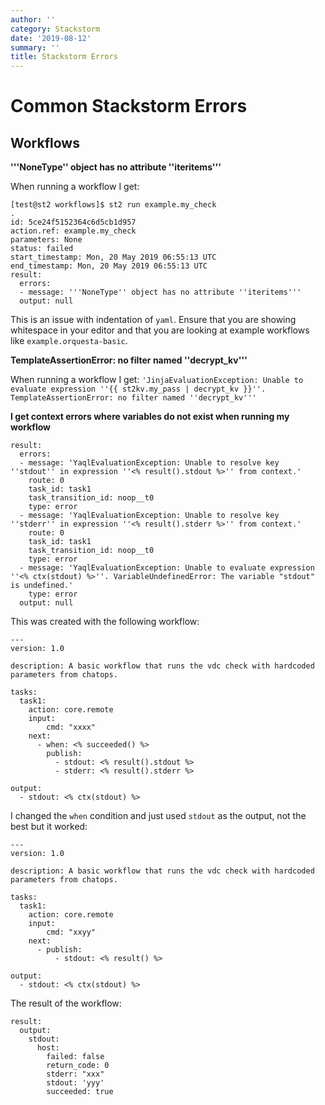 ```yaml
---
author: ''
category: Stackstorm
date: '2019-08-12'
summary: ''
title: Stackstorm Errors
---
```

# Common Stackstorm Errors

## Workflows

**'''NoneType'' object has no attribute ''iteritems'''**

When running a workflow I get:

```
[test@st2 workflows]$ st2 run example.my_check
.
id: 5ce24f5152364c6d5cb1d957
action.ref: example.my_check
parameters: None
status: failed
start_timestamp: Mon, 20 May 2019 06:55:13 UTC
end_timestamp: Mon, 20 May 2019 06:55:13 UTC
result: 
  errors:
  - message: '''NoneType'' object has no attribute ''iteritems'''
  output: null
```

This is an issue with indentation of `yaml`. Ensure that you are showing whitespace in your editor and that you are looking at example workflows like `example.orquesta-basic`.

**TemplateAssertionError: no filter named ''decrypt_kv'''**

When running a workflow I get: `'JinjaEvaluationException: Unable to evaluate expression ''{{ st2kv.my_pass | decrypt_kv }}''. TemplateAssertionError: no filter named ''decrypt_kv'''`



**I get context errors where variables do not exist when running my workflow**

    result: 
      errors:
      - message: 'YaqlEvaluationException: Unable to resolve key ''stdout'' in expression ''<% result().stdout %>'' from context.'
        route: 0
        task_id: task1
        task_transition_id: noop__t0
        type: error
      - message: 'YaqlEvaluationException: Unable to resolve key ''stderr'' in expression ''<% result().stderr %>'' from context.'
        route: 0
        task_id: task1
        task_transition_id: noop__t0
        type: error
      - message: 'YaqlEvaluationException: Unable to evaluate expression ''<% ctx(stdout) %>''. VariableUndefinedError: The variable "stdout" is undefined.'
        type: error
      output: null

This was created with the following workflow:

    ---
    version: 1.0

    description: A basic workflow that runs the vdc check with hardcoded parameters from chatops.

    tasks:
      task1:
        action: core.remote
        input:
            cmd: "xxxx"
        next:
          - when: <% succeeded() %>
            publish:
              - stdout: <% result().stdout %>
              - stderr: <% result().stderr %>

    output:
      - stdout: <% ctx(stdout) %>

I changed the `when` condition and just used `stdout` as the output, not the best but it worked:

    ---
    version: 1.0

    description: A basic workflow that runs the vdc check with hardcoded parameters from chatops.

    tasks:
      task1:
        action: core.remote
        input:
            cmd: "xxyy"
        next:
          - publish:
              - stdout: <% result() %>

    output:
      - stdout: <% ctx(stdout) %>

The result of the workflow:

    result: 
      output:
        stdout:
          host:
            failed: false
            return_code: 0
            stderr: "xxx"
            stdout: 'yyy'
            succeeded: true

